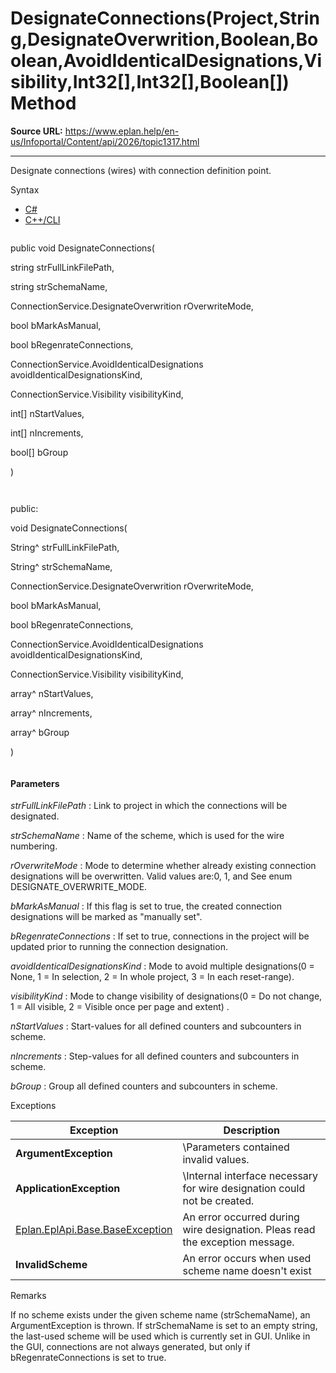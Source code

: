 # DesignateConnections(Project,String,DesignateOverwrition,Boolean,Boolean,AvoidIdenticalDesignations,Visibility,Int32[],Int32[],Boolean[]) Method

**Source URL:** https://www.eplan.help/en-us/Infoportal/Content/api/2026/topic1317.html

---

Designate connections (wires) with connection definition point.

Syntax

- [C#](#i-syntax-CS)
- [C++/CLI](#i-syntax-CPP2005)

```
```
public void DesignateConnections( 

   string strFullLinkFilePath,

   string strSchemaName,

   ConnectionService.DesignateOverwrition rOverwriteMode,

   bool bMarkAsManual,

   bool bRegenrateConnections,

   ConnectionService.AvoidIdenticalDesignations avoidIdenticalDesignationsKind,

   ConnectionService.Visibility visibilityKind,

   int[] nStartValues,

   int[] nIncrements,

   bool[] bGroup

)
```
```

```
```
public:

void DesignateConnections( 

   String^ strFullLinkFilePath,

   String^ strSchemaName,

   ConnectionService.DesignateOverwrition rOverwriteMode,

   bool bMarkAsManual,

   bool bRegenrateConnections,

   ConnectionService.AvoidIdenticalDesignations avoidIdenticalDesignationsKind,

   ConnectionService.Visibility visibilityKind,

   array<int>^ nStartValues,

   array<int>^ nIncrements,

   array<bool>^ bGroup

)
```
```

#### Parameters

*strFullLinkFilePath*
:   Link to project in which the connections will be designated.

*strSchemaName*
:   Name of the scheme, which is used for the wire numbering.

*rOverwriteMode*
:   Mode to determine whether already existing connection designations will be overwritten. Valid values are\:0, 1, and See enum DESIGNATE\_OVERWRITE\_MODE.

*bMarkAsManual*
:   If this flag is set to true, the created connection designations will be marked as "manually set".

*bRegenrateConnections*
:   If set to true, connections in the project will be updated prior to running the connection designation.

*avoidIdenticalDesignationsKind*
:   Mode to avoid multiple designations(0 = None, 1 = In selection, 2 = In whole project, 3 = In each reset-range).

*visibilityKind*
:   Mode to change visibility of designations(0 = Do not change, 1 = All visible, 2 = Visible once per page and extent) .

*nStartValues*
:   Start-values for all defined counters and subcounters in scheme.

*nIncrements*
:   Step-values for all defined counters and subcounters in scheme.

*bGroup*
:   Group all defined counters and subcounters in scheme.

Exceptions

| Exception | Description |
| --- | --- |
| **ArgumentException** | \Parameters contained invalid values. |
| **ApplicationException** | \Internal interface necessary for wire designation could not be created. |
| [Eplan.EplApi.Base.BaseException](Eplan.EplApi.Baseu~Eplan.EplApi.Base.BaseException.html) | An error occurred during wire designation. Pleas read the exception message. |
| **InvalidScheme** | An error occurs when used scheme name doesn't exist |

Remarks

If no scheme exists under the given scheme name (strSchemaName), an ArgumentException is thrown. If strSchemaName is set to an empty string, the last-used scheme will be used which is currently set in GUI. Unlike in the GUI, connections are not always generated, but only if bRegenrateConnections is set to true.
